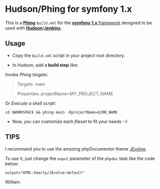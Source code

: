 Hudson/Phing for symfony 1.x
============================

This is a [**Phing**](http://phing.info/) `build.xml` for the [**symfony 1.x** framework](http://symfony-project.org/)
designed to be used with [**Hudson**](http://hudson-ci.org/)/[**Jenkins**](http://jenkins-ci.org/).

Usage
-----

* Copy the `build.xml` script in your project root directory.

* In Hudson, add a **build step** like:

_Invoke Phing targets_:

> Targets: main

> Properties: projectName=MY_PROJECT_NAME

Or _Execute a shell script_:

    cd $WORKSPACE && phing main -DprojectName=$JOB_NAME

* Now, you can customize each _fileset_ to fit your needs :-)


TIPS
----

I recommand you to use the amazing phpDocumentor theme [JEvolve](http://themouette.github.com/JEvolve/).

To use it, just change the `ouput` parameter of the `phpdoc` task like the code below:

    output="HTML:Smarty/JEvolve:default"


William.
